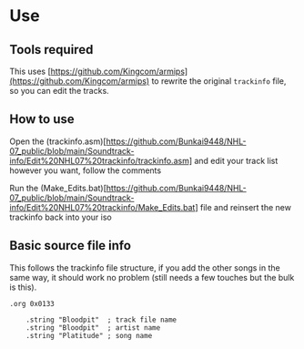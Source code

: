 # Use 

## Tools required
This uses [https://github.com/Kingcom/armips](https://github.com/Kingcom/armips) to rewrite the original `trackinfo` file,
so you can edit the tracks.

## How to use
Open the (trackinfo.asm)[https://github.com/Bunkai9448/NHL-07_public/blob/main/Soundtrack-info/Edit%20NHL07%20trackinfo/trackinfo.asm] and edit your track list however you want, follow the comments

Run the (Make_Edits.bat)[https://github.com/Bunkai9448/NHL-07_public/blob/main/Soundtrack-info/Edit%20NHL07%20trackinfo/Make_Edits.bat] file and reinsert the new trackinfo back into your iso

## Basic source file info
This follows the trackinfo file structure, if you add the other songs in the same way, it should work no problem (still needs a few touches but the bulk is this).
```
.org 0x0133

    .string "Bloodpit"	; track file name
    .string "Bloodpit"	; artist name
    .string "Platitude"	; song name
```
